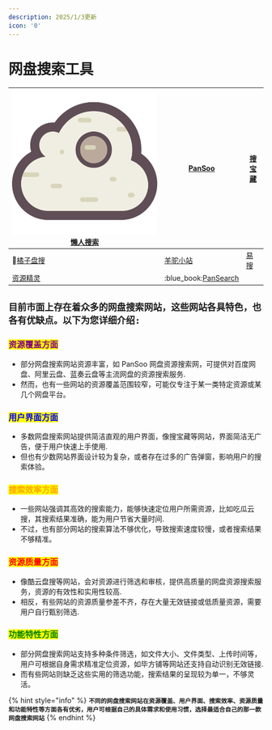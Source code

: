 ```yaml
---
description: 2025/1/3更新
icon: '0'
---
```


# 网盘搜索工具



| <img src="../../.gitbook/assets/logo.svg" alt="" data-size="line">[懒人搜索](https://www.lzpanx.com)         | <img src="https://www.pansoo.com/static/logo.svg" alt="" data-size="line">[PanSoo](https://www.pansoo.com/)           | <img src="https://sobaozang.com/static/logo.svg" alt="" data-size="line">[搜宝藏](https://sobaozang.com/) |
| -------------------------------------------------------------------------------------------------------- | --------------------------------------------------------------------------------------------------------------------- | ------------------------------------------------------------------------------------------------------ |
| :tangerine:[橘子盘搜](https://www.nmme.icu/)                                                                 | <img src="https://yangtuo88.top/assets/favicon.1a87e288.ico" alt="" data-size="line">[羊驼小站](https://yangtuo88.top/#/) | <img src="https://yiso.fun/static/img/logo.png" alt="" data-size="line">[易搜](https://yiso.fun/)        |
| <img src="https://cdn.iizhi.cn/pan/icons/mlogo.png" alt="" data-size="line">[资源精灵](http://47.97.202.20/) | :blue\_book:[PanSearch](https://www.pansearch.me/)                                                                    |                                                                                                        |

## `目前市面上存在着众多的网盘搜索网站，这些网站各具特色，也各有优缺点。以下为您详细介绍:`

### <mark style="color:purple;">资源覆盖方面</mark>

* 部分网盘搜索网站资源丰富，如 PanSoo 网盘资源搜索网，可提供对百度网盘、阿里云盘、蓝奏云盘等主流网盘的资源搜索服务.
* 然而，也有一些网站的资源覆盖范围较窄，可能仅专注于某一类特定资源或某几个网盘平台。

### <mark style="color:blue;">用户界面方面</mark>

* 多数网盘搜索网站提供简洁直观的用户界面，像搜宝藏等网站，界面简洁无广告，便于用户快速上手使用.
* 但也有少数网站界面设计较为复杂，或者存在过多的广告弹窗，影响用户的搜索体验。

### <mark style="color:orange;">搜索效率方面</mark>

* 一些网站强调其高效的搜索能力，能够快速定位用户所需资源，比如吃瓜云搜，其搜索结果准确，能为用户节省大量时间.
* 不过，也有部分网站的搜索算法不够优化，导致搜索速度较慢，或者搜索结果不够精准。

### <mark style="color:red;">资源质量方面</mark>

* 像酷云盘搜等网站，会对资源进行筛选和审核，提供高质量的网盘资源搜索服务，资源的有效性和实用性较高.
* 相反，有些网站的资源质量参差不齐，存在大量无效链接或低质量资源，需要用户自行甄别筛选.

### <mark style="color:green;">功能特性方面</mark>

* 部分网盘搜索网站支持多种条件筛选，如文件大小、文件类型、上传时间等，用户可根据自身需求精准定位资源，如毕方铺等网站还支持自动识别无效链接.
* 而有些网站则缺乏这些实用的筛选功能，搜索结果的呈现较为单一，不够灵活。

{% hint style="info" %}
**`不同的网盘搜索网站在资源覆盖、用户界面、搜索效率、资源质量和功能特性等方面各有优劣，用户可根据自己的具体需求和使用习惯，选择最适合自己的那一款网盘搜索网站`**&#x20;
{% endhint %}

